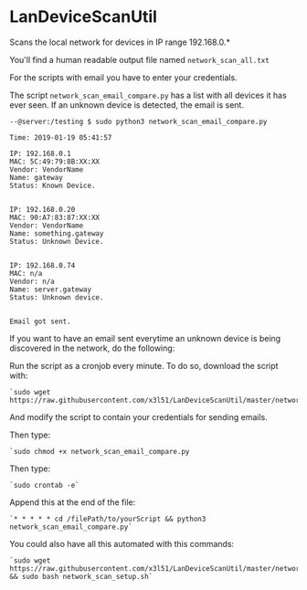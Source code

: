 # LanDeviceScanUtil
Scans the local network for devices in IP range 192.168.0.*

You'll find a human readable output file named `network_scan_all.txt`

For the scripts with email you have to enter your credentials.

The script `network_scan_email_compare.py` has a list with all devices it has ever seen. If an unknown device is detected, the email is sent.

```
--@server:/testing $ sudo python3 network_scan_email_compare.py

Time: 2019-01-19 05:41:57

IP: 192.168.0.1
MAC: 5C:49:79:8B:XX:XX
Vendor: VendorName
Name: gateway
Status: Known Device.


IP: 192.168.0.20
MAC: 90:A7:83:87:XX:XX
Vendor: VendorName
Name: something.gateway
Status: Unknown Device.


IP: 192.168.0.74
MAC: n/a
Vendor: n/a
Name: server.gateway
Status: Unknown device.


Email got sent.
```


If you want to have an email sent everytime an unknown device is being discovered in the network, do the following:

Run the script as a cronjob every minute. To do so, download the script with:

    `sudo wget https://raw.githubusercontent.com/x3l51/LanDeviceScanUtil/master/network_scan_email_compare.py`

And modify the script to contain your credentials for sending emails.
    
Then type:

    `sudo chmod +x network_scan_email_compare.py
    
Then type:

    `sudo crontab -e`
    
Append this at the end of the file:

    `* * * * * cd /filePath/to/yourScript && python3 network_scan_email_compare.py`
    


You could also have all this automated with this commands:

    `sudo wget https://raw.githubusercontent.com/x3l51/LanDeviceScanUtil/master/network_scan_setup.sh && sudo bash network_scan_setup.sh`
